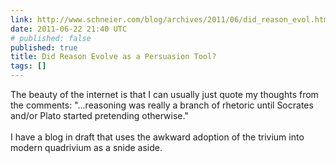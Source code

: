 ```yaml
---
link: http://www.schneier.com/blog/archives/2011/06/did_reason_evol.html
date: 2011-06-22 21:40 UTC
# published: false
published: true
title: Did Reason Evolve as a Persuasion Tool?
tags: []
---
```


The beauty of the internet is that I can usually just quote my thoughts from the comments: "...reasoning was really a branch of rhetoric until Socrates and/or Plato started pretending otherwise."<br><br>I have a blog in draft that uses the awkward adoption of the trivium into modern quadrivium as a snide aside.
